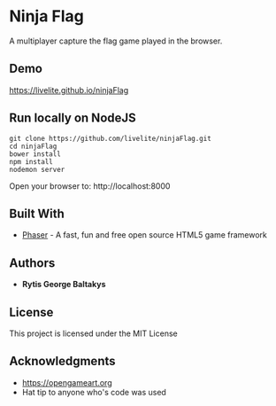 # Ninja Flag

A multiplayer capture the flag game played in the browser.

## Demo

https://livelite.github.io/ninjaFlag

## Run locally on NodeJS

```
git clone https://github.com/livelite/ninjaFlag.git
cd ninjaFlag
bower install
npm install
nodemon server
```

Open your browser to:
http://localhost:8000

## Built With

* [Phaser](https://phaser.io/) - A fast, fun and free open source HTML5 game framework

## Authors

* **Rytis George Baltakys**

## License

This project is licensed under the MIT License

## Acknowledgments

* https://opengameart.org
* Hat tip to anyone who's code was used
